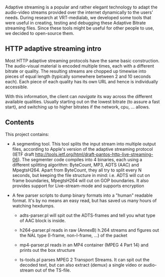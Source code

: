 Adaptive streaming is a popular and rather elegant technology to adapt the
audio-video streams provided over the internet dynamically to the users' needs.
During research at VRT-medialab, we developed some tools that were useful in
creating, testing and debugging these Adaptive Bitrate streaming files. Since
these tools might be useful for other people to use, we decided to open-source
them.

## HTTP adaptive streaming intro
Most HTTP adaptive streaming protocols have the same basic construction. The
audio-visual material is encoded multiple times, each with a different bitrate
or quality. The resulting streams are chopped up timewise into pieces of equal
length (typically somewhere between 2 and 10 seconds each). Each piece of each
quality has its own URL and hence is individually accessible.

With this information, the client can *navigate* its way across the different
available qualities. Usually starting out on the lowest bitrate (to assure a
fast start), and switching up to higher bitrates if the network, cpu, ...
allows.

## Contents

This project contains:

 * A segmenting tool. This tool splits the input stream into multiple output
   files, according to Apple's version of the adaptive streaming protocol (IETF
   draft http://tools.ietf.org/html/draft-pantos-http-live-streaming-06).
   The segmenter code compiles into 4 binaries, each using a different
   splitting algorithm: ByteCount, MP3, ADTS (AAC) and MpegtsH264. Apart from
   ByteCount, they all try to split every N seconds, but keeping the file
   structure in mind: i.e. ADTS will cut on frame boundaries, MpegtsH264 will
   cut on GOP boundaries.
   It also provides support for Live-stream-mode and supports encryption

 * A few parser scripts to dump binary formats into a "human" readable format.
   It's by no means an easy read, but has saved us many hours of watching
   hexdumps.

    * adts-parser.pl will spit out the ADTS-frames and tell you what
      type of AAC block is inside.

    * h264-parser.pl reads in raw (AnnexB) h.264 streams and figures out the
      NAL type (I-frame, non-I-frame, ...) of the packet

    * mp4-parser.pl reads in an MP4 container (MPEG 4 Part 14) and prints out
      the box structure

    * ts-tools.pl parses MPEG 2 Transport Streams. It can spit out the decoded
      text, but can also extract (demux) a single video or audio-stream out of
      the TS-file.
